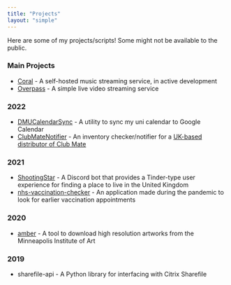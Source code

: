```yaml
---
title: "Projects"
layout: "simple"
---
```

Here are some of my projects/scripts! Some might not be available to the public. 

### Main Projects
- [Coral](https://coral.nectarine.sh) - A self-hosted music streaming service, in active development
- [Overpass](https://github.com/GOATS2K/overpass) - A simple live video streaming service

### 2022
- [DMUCalendarSync](https://github.com/GOATS2K/DMUCalendarSync) - A utility to sync my uni calendar to Google Calendar
- [ClubMateNotifier](https://github.com/GOATS2K/ClubMateNotifier) - An inventory checker/notifier for a [UK-based distributor of Club Mate](https://club-mate.uk)

### 2021
- [ShootingStar](https://www.dropbox.com/s/z9f868j3z162ddf/Screen%20Recording%202022-03-02%20at%2012.13.59.mov?dl=0) - A Discord bot that provides a Tinder-type user experience for finding a place to live in the United Kingdom
- [nhs-vaccination-checker](https://github.com/GOATS2K/nhs-vaccination-checker) - An application made during the pandemic to look for earlier vaccination appointments

### 2020
- [amber](https://github.com/GOATS2K/amber) - A tool to download high resolution artworks from the Minneapolis Institute of Art

### 2019
- sharefile-api - A Python library for interfacing with Citrix Sharefile